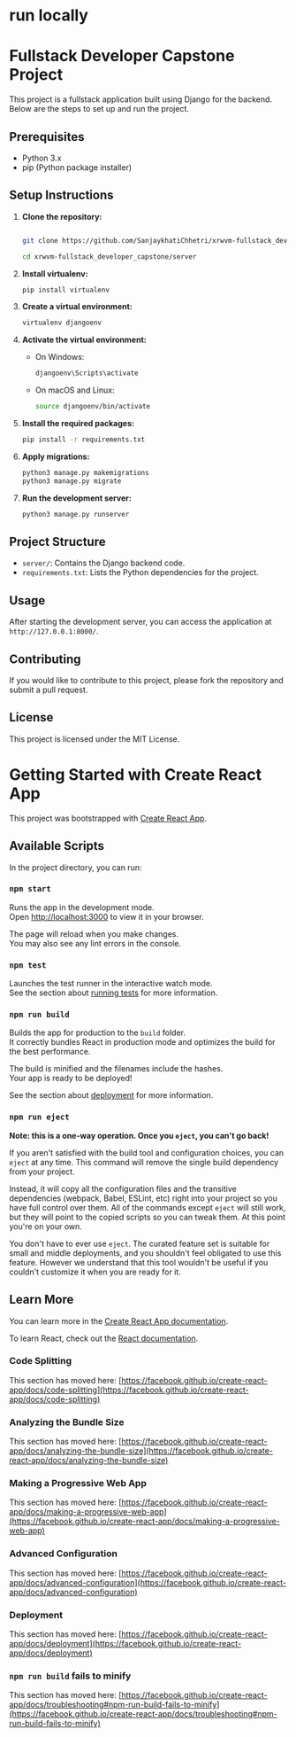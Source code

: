 # run locally 

# Fullstack Developer Capstone Project

This project is a fullstack application built using Django for the backend. Below are the steps to set up and run the project.

## Prerequisites

- Python 3.x
- pip (Python package installer)

## Setup Instructions

1. **Clone the repository:**

    ```bash
    
    git clone https://github.com/SanjaykhatiChhetri/xrwvm-fullstack_developer_capstone.git

    cd xrwvm-fullstack_developer_capstone/server
    ```

2. **Install virtualenv:**

    ```bash
    pip install virtualenv
    ```

3. **Create a virtual environment:**

    ```bash
    virtualenv djangoenv
    ```

4. **Activate the virtual environment:**

    - On Windows:

        ```bash
        djangoenv\Scripts\activate
        ```

    - On macOS and Linux:

        ```bash
        source djangoenv/bin/activate
        ```

5. **Install the required packages:**

    ```bash
    pip install -r requirements.txt
    ```

6. **Apply migrations:**

    ```bash
    python3 manage.py makemigrations
    python3 manage.py migrate
    ```

7. **Run the development server:**

    ```bash
    python3 manage.py runserver
    ```

## Project Structure

- `server/`: Contains the Django backend code.
- `requirements.txt`: Lists the Python dependencies for the project.

## Usage

After starting the development server, you can access the application at `http://127.0.0.1:8000/`.

## Contributing

If you would like to contribute to this project, please fork the repository and submit a pull request.

## License

This project is licensed under the MIT License.



# Getting Started with Create React App
This project was bootstrapped with [Create React App](https://github.com/facebook/create-react-app).

## Available Scripts

In the project directory, you can run:

### `npm start`

Runs the app in the development mode.\
Open [http://localhost:3000](http://localhost:3000) to view it in your browser.

The page will reload when you make changes.\
You may also see any lint errors in the console.

### `npm test`

Launches the test runner in the interactive watch mode.\
See the section about [running tests](https://facebook.github.io/create-react-app/docs/running-tests) for more information.

### `npm run build`

Builds the app for production to the `build` folder.\
It correctly bundles React in production mode and optimizes the build for the best performance.

The build is minified and the filenames include the hashes.\
Your app is ready to be deployed!

See the section about [deployment](https://facebook.github.io/create-react-app/docs/deployment) for more information.

### `npm run eject`

**Note: this is a one-way operation. Once you `eject`, you can't go back!**

If you aren't satisfied with the build tool and configuration choices, you can `eject` at any time. This command will remove the single build dependency from your project.

Instead, it will copy all the configuration files and the transitive dependencies (webpack, Babel, ESLint, etc) right into your project so you have full control over them. All of the commands except `eject` will still work, but they will point to the copied scripts so you can tweak them. At this point you're on your own.

You don't have to ever use `eject`. The curated feature set is suitable for small and middle deployments, and you shouldn't feel obligated to use this feature. However we understand that this tool wouldn't be useful if you couldn't customize it when you are ready for it.

## Learn More

You can learn more in the [Create React App documentation](https://facebook.github.io/create-react-app/docs/getting-started).

To learn React, check out the [React documentation](https://reactjs.org/).

### Code Splitting

This section has moved here: [https://facebook.github.io/create-react-app/docs/code-splitting](https://facebook.github.io/create-react-app/docs/code-splitting)

### Analyzing the Bundle Size

This section has moved here: [https://facebook.github.io/create-react-app/docs/analyzing-the-bundle-size](https://facebook.github.io/create-react-app/docs/analyzing-the-bundle-size)

### Making a Progressive Web App

This section has moved here: [https://facebook.github.io/create-react-app/docs/making-a-progressive-web-app](https://facebook.github.io/create-react-app/docs/making-a-progressive-web-app)

### Advanced Configuration

This section has moved here: [https://facebook.github.io/create-react-app/docs/advanced-configuration](https://facebook.github.io/create-react-app/docs/advanced-configuration)

### Deployment

This section has moved here: [https://facebook.github.io/create-react-app/docs/deployment](https://facebook.github.io/create-react-app/docs/deployment)

### `npm run build` fails to minify

This section has moved here: [https://facebook.github.io/create-react-app/docs/troubleshooting#npm-run-build-fails-to-minify](https://facebook.github.io/create-react-app/docs/troubleshooting#npm-run-build-fails-to-minify)
